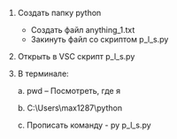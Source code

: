 1)	Создать папку python

    -	Создать файл anything_1.txt
    -	Закинуть файл со скриптом p_l_s.py
    
2)	Открыть в VSС скрипт p_l_s.py

3)	В терминале:

    a.	pwd – Посмотреть, где я
    
    b.	C:\Users\max1287\python
    
    c.	Прописать команду - py p_l_s.py

